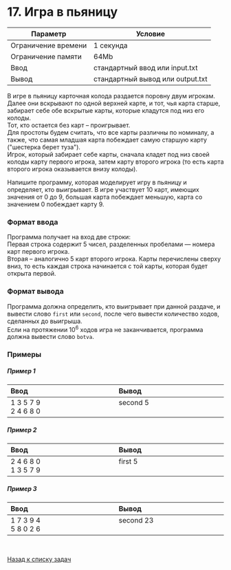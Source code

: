 # 17. Игра в пьяницу

| Параметр            | Условие                          |
|---------------------|----------------------------------|
| Ограничение времени | 1 секунда                        |
| Ограничение памяти  | 64Mb                             |
| Ввод                | стандартный ввод или input.txt   |
| Вывод               | стандартный вывод или output.txt |

В игре в пьяницу карточная колода раздается поровну двум игрокам.  
Далее они вскрывают по одной верхней карте, и тот, чья карта старше, 
забирает себе обе вскрытые карты, которые кладутся под низ его колоды.  
Тот, кто остается без карт – проигрывает.  
Для простоты будем считать, что все карты различны по номиналу, 
а также, что самая младшая карта побеждает самую старшую карту 
("шестерка берет туза").  
Игрок, который забирает себе карты, сначала кладет под низ своей 
колоды карту первого игрока, затем карту второго игрока 
(то есть карта второго игрока оказывается внизу колоды).  

Напишите программу, которая моделирует игру в пьяницу и определяет, 
кто выигрывает. В игре участвует 10 карт, имеющих значения от 0 до 9, 
большая карта побеждает меньшую, карта со значением 0 побеждает карту 9.

### Формат ввода
Программа получает на вход две строки:  
Первая строка содержит 5 чисел, разделенных пробелами — номера карт первого игрока.  
Вторая – аналогично 5 карт второго игрока. Карты перечислены сверху вниз, то есть каждая строка начинается с той карты, которая будет открыта первой.

### Формат вывода
Программа должна определить, кто выигрывает при данной раздаче, 
и вывести слово `first` или `second`, после чего вывести количество ходов, 
сделанных до выигрыша.  
Если на протяжении 10<sup>6</sup> ходов игра не заканчивается, программа должна вывести слово `botva`.

### Примеры

##### Пример 1
<table>
    <thead>
        <tr>
            <th width="250px" align="left">Ввод</th>
            <th width="250px" align="left">Вывод</th>
        </tr>
    </thead>
    <tr>
        <td>
            1 3 5 7 9<br>
            2 4 6 8 0
        </td>
        <td>
            second 5<br><br>
        </td>
    </tr>
</table>

##### Пример 2
<table>
    <thead>
        <tr>
            <th width="250px" align="left">Ввод</th>
            <th width="250px" align="left">Вывод</th>
        </tr>
    </thead>
    <tr>
        <td>
            2 4 6 8 0<br>
            1 3 5 7 9
        </td>
        <td>
            first 5<br><br>
        </td>
    </tr>
</table>

##### Пример 3
<table>
    <thead>
        <tr>
            <th width="250px" align="left">Ввод</th>
            <th width="250px" align="left">Вывод</th>
        </tr>
    </thead>
    <tr>
        <td>
            1 7 3 9 4<br>
            5 8 0 2 6
        </td>
        <td>
            second 23<br><br>
        </td>
    </tr>
</table>


<br>

[Назад к списку задач](https://github.com/AlexAkama/yandex_algorithm/tree/main/src/main/java/training/v3b#%D0%B7%D0%B0%D0%B4%D0%B0%D1%87%D0%B8-30)